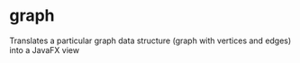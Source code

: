 # graph
Translates a particular graph data structure (graph with vertices and edges) into a JavaFX view
